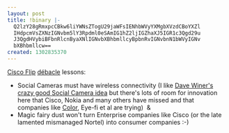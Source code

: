 ```yaml
---
layout: post
title: !binary |-
  Q2lzY28gRmxpcCBkw6liYWNsZTogU29jaWFsIENhbWVyYXMgbXVzdCBoYXZl
  IHdpcmVsZXNzIGNvbm5lY3Rpdml0eSAmIG1hZ2ljIGZhaXJ5IGR1c3Qgd29u
  J3QgdHVybiBFbnRlcnByaXNlIGNvbXBhbmllcyBpbnRvIGNvbnN1bWVyIGNv
  bXBhbmllcw==
created: 1302835370
---
```

<p><a href="http://www.macworld.com/article/159195/2011/04/flip_is_dead.html">Cisco Flip</a>&nbsp;<a href="http://www.macworld.com/article/159175/2011/04/flip.html">débacle</a> lessons:</p><ul><li>Social Cameras&nbsp;must have wireless connectivity&nbsp;(I like&nbsp;<a href="http://scripting.com/stories/2007/06/14/newIdeaSocialCameras.html">Dave Winer's crazy good Social Camera idea</a> but there's lots of room for innovation here that Cisco, Nokia and many others have missed and that companies like <a href="http://color.com/">Color</a>, Eye-fi et al are trying) &nbsp;&amp;</li><li>Magic fairy dust won't turn Enterprise companies like Cisco (or the late lamented mismanaged Nortel) into consumer companies :-)</li></ul>
